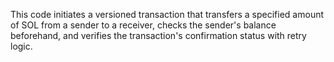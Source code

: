 This code initiates a versioned transaction that transfers a specified amount of SOL from a sender to a receiver, checks the sender's balance beforehand, and verifies the transaction's confirmation status with retry logic.
